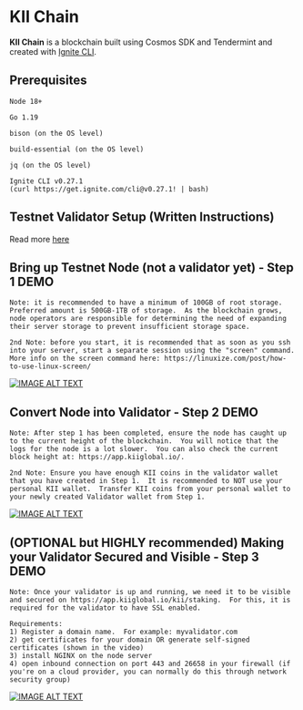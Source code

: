 # KII Chain
**KII Chain** is a blockchain built using Cosmos SDK and Tendermint and created with [Ignite CLI](https://ignite.com/cli).

## Prerequisites
```
Node 18+

Go 1.19

bison (on the OS level)

build-essential (on the OS level)

jq (on the OS level)

Ignite CLI v0.27.1
(curl https://get.ignite.com/cli@v0.27.1! | bash)
```

## Testnet Validator Setup (Written Instructions)
Read more [here](./install.md)

## Bring up Testnet Node (not a validator yet) - Step 1 DEMO
```
Note: it is recommended to have a minimum of 100GB of root storage.  Preferred amount is 500GB-1TB of storage.  As the blockchain grows, node operators are responsible for determining the need of expanding their server storage to prevent insufficient storage space.

2nd Note: before you start, it is recommended that as soon as you ssh into your server, start a separate session using the "screen" command.  More info on the screen command here: https://linuxize.com/post/how-to-use-linux-screen/
```

[![IMAGE ALT TEXT](http://img.youtube.com/vi/k4cFlFxU6nE/0.jpg)](http://www.youtube.com/watch?v=k4cFlFxU6nE "KII Chain Testnet Node Setup - Step 1")

## Convert Node into Validator - Step 2 DEMO
```
Note: After step 1 has been completed, ensure the node has caught up to the current height of the blockchain.  You will notice that the logs for the node is a lot slower.  You can also check the current block height at: https://app.kiiglobal.io/.

2nd Note: Ensure you have enough KII coins in the validator wallet that you have created in Step 1.  It is recommended to NOT use your personal KII wallet.  Transfer KII coins from your personal wallet to your newly created Validator wallet from Step 1.
```
[![IMAGE ALT TEXT](http://img.youtube.com/vi/Vt0u9LdYz6I/0.jpg)](http://www.youtube.com/watch?v=Vt0u9LdYz6I "Convert Node into Validator - Step 2")

## (OPTIONAL but HIGHLY recommended) Making your Validator Secured and Visible - Step 3 DEMO
```
Note: Once your validator is up and running, we need it to be visible and secured on https://app.kiiglobal.io/kii/staking.  For this, it is required for the validator to have SSL enabled.

Requirements:
1) Register a domain name.  For example: myvalidator.com
2) get certificates for your domain OR generate self-signed certificates (shown in the video)
3) install NGINX on the node server
4) open inbound connection on port 443 and 26658 in your firewall (if you're on a cloud provider, you can normally do this through network security group)
```
[![IMAGE ALT TEXT](http://img.youtube.com/vi/dsgySMaGJAw/0.jpg)](http://www.youtube.com/watch?v=dsgySMaGJAw "Enable SSL on your node - Step 3")
